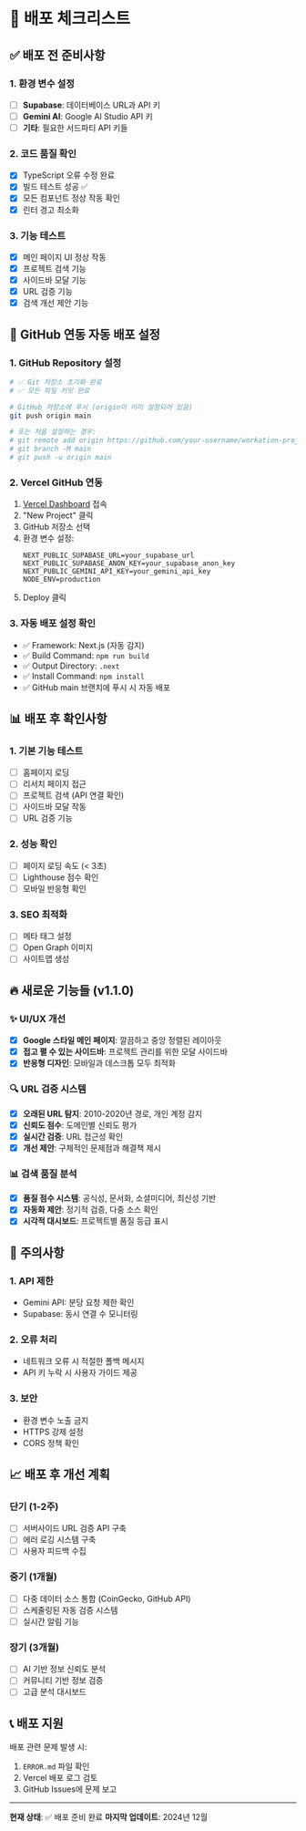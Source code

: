 # 🚀 배포 체크리스트

## ✅ 배포 전 준비사항

### 1. 환경 변수 설정
- [ ] **Supabase**: 데이터베이스 URL과 API 키
- [ ] **Gemini AI**: Google AI Studio API 키  
- [ ] **기타**: 필요한 서드파티 API 키들

### 2. 코드 품질 확인
- [x] TypeScript 오류 수정 완료
- [x] 빌드 테스트 성공 ✅
- [x] 모든 컴포넌트 정상 작동 확인
- [x] 린터 경고 최소화

### 3. 기능 테스트
- [x] 메인 페이지 UI 정상 작동
- [x] 프로젝트 검색 기능
- [x] 사이드바 모달 기능
- [x] URL 검증 기능
- [x] 검색 개선 제안 기능

## 🔧 GitHub 연동 자동 배포 설정

### 1. GitHub Repository 설정
```bash
# ✅ Git 저장소 초기화 완료
# ✅ 모든 파일 커밋 완료

# GitHub 저장소에 푸시 (origin이 이미 설정되어 있음)
git push origin main

# 또는 처음 설정하는 경우:
# git remote add origin https://github.com/your-username/workation-project.git
# git branch -M main  
# git push -u origin main
```

### 2. Vercel GitHub 연동
1. [Vercel Dashboard](https://vercel.com/dashboard) 접속
2. "New Project" 클릭
3. GitHub 저장소 선택
4. 환경 변수 설정:
   ```env
   NEXT_PUBLIC_SUPABASE_URL=your_supabase_url
   NEXT_PUBLIC_SUPABASE_ANON_KEY=your_supabase_anon_key
   NEXT_PUBLIC_GEMINI_API_KEY=your_gemini_api_key
   NODE_ENV=production
   ```
5. Deploy 클릭

### 3. 자동 배포 설정 확인
- ✅ Framework: Next.js (자동 감지)
- ✅ Build Command: `npm run build`
- ✅ Output Directory: `.next`
- ✅ Install Command: `npm install`
- ✅ GitHub main 브랜치에 푸시 시 자동 배포

## 📊 배포 후 확인사항

### 1. 기본 기능 테스트
- [ ] 홈페이지 로딩
- [ ] 리서치 페이지 접근
- [ ] 프로젝트 검색 (API 연결 확인)
- [ ] 사이드바 모달 작동
- [ ] URL 검증 기능

### 2. 성능 확인
- [ ] 페이지 로딩 속도 (< 3초)
- [ ] Lighthouse 점수 확인
- [ ] 모바일 반응형 확인

### 3. SEO 최적화
- [ ] 메타 태그 설정
- [ ] Open Graph 이미지
- [ ] 사이트맵 생성

## 🔥 새로운 기능들 (v1.1.0)

### ✨ UI/UX 개선
- [x] **Google 스타일 메인 페이지**: 깔끔하고 중앙 정렬된 레이아웃
- [x] **접고 펼 수 있는 사이드바**: 프로젝트 관리를 위한 모달 사이드바
- [x] **반응형 디자인**: 모바일과 데스크톱 모두 최적화

### 🔍 URL 검증 시스템
- [x] **오래된 URL 탐지**: 2010-2020년 경로, 개인 계정 감지
- [x] **신뢰도 점수**: 도메인별 신뢰도 평가
- [x] **실시간 검증**: URL 접근성 확인
- [x] **개선 제안**: 구체적인 문제점과 해결책 제시

### 📊 검색 품질 분석
- [x] **품질 점수 시스템**: 공식성, 문서화, 소셜미디어, 최신성 기반
- [x] **자동화 제안**: 정기적 검증, 다중 소스 확인
- [x] **시각적 대시보드**: 프로젝트별 품질 등급 표시

## 🚨 주의사항

### 1. API 제한
- Gemini API: 분당 요청 제한 확인
- Supabase: 동시 연결 수 모니터링

### 2. 오류 처리
- 네트워크 오류 시 적절한 폴백 메시지
- API 키 누락 시 사용자 가이드 제공

### 3. 보안
- 환경 변수 노출 금지
- HTTPS 강제 설정
- CORS 정책 확인

## 📈 배포 후 개선 계획

### 단기 (1-2주)
- [ ] 서버사이드 URL 검증 API 구축
- [ ] 에러 로깅 시스템 구축
- [ ] 사용자 피드백 수집

### 중기 (1개월)
- [ ] 다중 데이터 소스 통합 (CoinGecko, GitHub API)
- [ ] 스케줄링된 자동 검증 시스템
- [ ] 실시간 알림 기능

### 장기 (3개월)
- [ ] AI 기반 정보 신뢰도 분석
- [ ] 커뮤니티 기반 정보 검증
- [ ] 고급 분석 대시보드

## 📞 배포 지원

배포 관련 문제 발생 시:
1. `ERROR.md` 파일 확인
2. Vercel 배포 로그 검토
3. GitHub Issues에 문제 보고

---

**현재 상태**: ✅ 배포 준비 완료
**마지막 업데이트**: 2024년 12월

